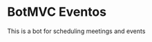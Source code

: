 <h1> BotMVC Eventos </h1>
<p color="#FF0000"> This is a bot for scheduling meetings and events </p>
